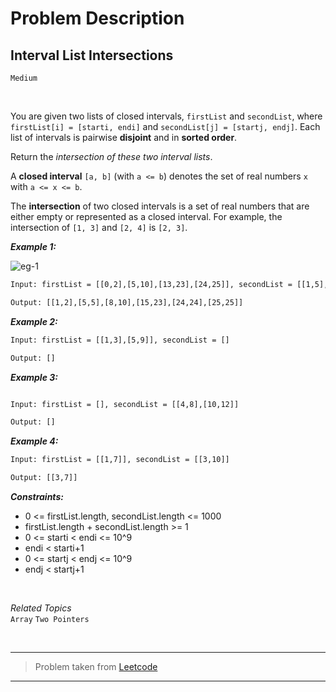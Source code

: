 # Problem Description

## Interval List Intersections
`Medium`

<br>

You are given two lists of closed intervals, `firstList` and `secondList`, where `firstList[i] = [starti, endi]` and `secondList[j] = [startj, endj]`. Each list of intervals is pairwise **disjoint** and in **sorted order**.

Return the *intersection of these two interval lists*.

A **closed interval** `[a, b]` (with `a <= b`) denotes the set of real numbers `x` with `a <= x <= b`.

The **intersection** of two closed intervals is a set of real numbers that are either empty or represented as a closed interval. For example, the intersection of `[1, 3]` and `[2, 4]` is `[2, 3]`.

***Example 1:***

![eg-1](https://assets.leetcode.com/uploads/2019/01/30/interval1.png)

```txt
Input: firstList = [[0,2],[5,10],[13,23],[24,25]], secondList = [[1,5],[8,12],[15,24],[25,26]]

Output: [[1,2],[5,5],[8,10],[15,23],[24,24],[25,25]]
```

***Example 2:***

```txt
Input: firstList = [[1,3],[5,9]], secondList = []

Output: []
```

***Example 3:***

```txt

Input: firstList = [], secondList = [[4,8],[10,12]]

Output: []
```

***Example 4:***

```txt
Input: firstList = [[1,7]], secondList = [[3,10]]

Output: [[3,7]]
```

***Constraints:*** <br>
* 0 <= firstList.length, secondList.length <= 1000
* firstList.length + secondList.length >= 1
* 0 <= starti < endi <= 10^9
* endi < starti+1
* 0 <= startj < endj <= 10^9
* endj < startj+1

<br>

*Related Topics* <br>
`Array` `Two Pointers`

<br>

---

> Problem taken from [Leetcode](https://leetcode.com/problems/interval-list-intersections/)

---
